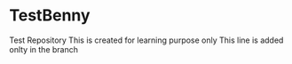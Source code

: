 # TestBenny
Test Repository
This is created for learning purpose only
This line is added onlty in the branch

